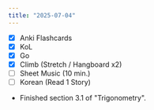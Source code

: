 ```yaml
---
title: "2025-07-04"
---
```


- [x] Anki Flashcards
- [x] KoL
- [x] Go
- [x] Climb (Stretch / Hangboard x2)
- [ ] Sheet Music (10 min.)
- [ ] Korean (Read 1 Story)

* Finished section 3.1 of "Trigonometry".